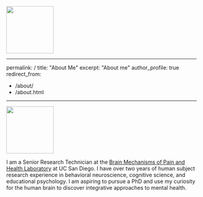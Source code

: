 <img src='https://lkhatib.github.io/images/nifti.gif' width='125'>

---
permalink: /
title: "About Me"
excerpt: "About me"
author_profile: true
redirect_from: 
  - /about/
  - /about.html
---

<img src='https://lkhatib.github.io/images/nifti.gif' width='125'>

I am a Senior Research Technician at the [Brain Mechanisms of Pain and Health Laboratory](https://zeidanlab.weebly.com/) at UC San Diego. I have over two years of human subject research experience in behavioral neuroscience, cognitive science, and educational psychology. I am aspiring to pursue a PhD and use my curiosity for the human brain to discover integrative approaches to mental health. 
